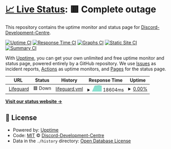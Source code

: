 # [📈 Live Status](https://Discord-Development-Centre.github.io/status): <!--live status--> **🟥 Complete outage**

This repository contains the uptime monitor and status page for [Discord-Development-Centre](https://Discord-Development-Centre.github.io/status).

[![Uptime CI](https://github.com/Discord-Development-Centre/status/workflows/Uptime%20CI/badge.svg)](https://github.com/Discord-Development-Centre/status/actions?query=workflow%3A%22Uptime+CI%22)
[![Response Time CI](https://github.com/Discord-Development-Centre/status/workflows/Response%20Time%20CI/badge.svg)](https://github.com/Discord-Development-Centre/status/actions?query=workflow%3A%22Response+Time+CI%22)
[![Graphs CI](https://github.com/Discord-Development-Centre/status/workflows/Graphs%20CI/badge.svg)](https://github.com/Discord-Development-Centre/status/actions?query=workflow%3A%22Graphs+CI%22)
[![Static Site CI](https://github.com/Discord-Development-Centre/status/workflows/Static%20Site%20CI/badge.svg)](https://github.com/Discord-Development-Centre/status/actions?query=workflow%3A%22Static+Site+CI%22)
[![Summary CI](https://github.com/Discord-Development-Centre/status/workflows/Summary%20CI/badge.svg)](https://github.com/Discord-Development-Centre/status/actions?query=workflow%3A%22Summary+CI%22)

With [Upptime](https://upptime.js.org), you can get your own unlimited and free uptime monitor and status page, powered entirely by a GitHub repository. We use [Issues](https://github.com/Discord-Development-Centre/status/issues) as incident reports, [Actions](https://github.com/Discord-Development-Centre/status/actions) as uptime monitors, and [Pages](https://Discord-Development-Centre.github.io/status) for the status page.

<!--start: status pages-->
<!-- This summary is generated by Upptime (https://github.com/upptime/upptime) -->
<!-- Do not edit this manually, your changes will be overwritten -->
<!-- prettier-ignore -->
| URL | Status | History | Response Time | Uptime |
| --- | ------ | ------- | ------------- | ------ |
| <img alt="" src="https://icons.duckduckgo.com/ip3/lifeguard.samosaman73.repl.co.ico" height="13"> [Lifeguard](https://lifeguard.samosaman73.repl.co) | 🟥 Down | [lifeguard.yml](https://github.com/Discord-Development-Centre/status/commits/HEAD/history/lifeguard.yml) | <details><summary><img alt="Response time graph" src="./graphs/lifeguard/response-time-week.png" height="20"> 18604ms</summary><br><a href="https://Discord-Development-Centre.github.io/status/history/lifeguard"><img alt="Response time 16563" src="https://img.shields.io/endpoint?url=https%3A%2F%2Fraw.githubusercontent.com%2FDiscord-Development-Centre%2Fstatus%2FHEAD%2Fapi%2Flifeguard%2Fresponse-time.json"></a><br><a href="https://Discord-Development-Centre.github.io/status/history/lifeguard"><img alt="24-hour response time 19110" src="https://img.shields.io/endpoint?url=https%3A%2F%2Fraw.githubusercontent.com%2FDiscord-Development-Centre%2Fstatus%2FHEAD%2Fapi%2Flifeguard%2Fresponse-time-day.json"></a><br><a href="https://Discord-Development-Centre.github.io/status/history/lifeguard"><img alt="7-day response time 18604" src="https://img.shields.io/endpoint?url=https%3A%2F%2Fraw.githubusercontent.com%2FDiscord-Development-Centre%2Fstatus%2FHEAD%2Fapi%2Flifeguard%2Fresponse-time-week.json"></a><br><a href="https://Discord-Development-Centre.github.io/status/history/lifeguard"><img alt="30-day response time 17404" src="https://img.shields.io/endpoint?url=https%3A%2F%2Fraw.githubusercontent.com%2FDiscord-Development-Centre%2Fstatus%2FHEAD%2Fapi%2Flifeguard%2Fresponse-time-month.json"></a><br><a href="https://Discord-Development-Centre.github.io/status/history/lifeguard"><img alt="1-year response time 16563" src="https://img.shields.io/endpoint?url=https%3A%2F%2Fraw.githubusercontent.com%2FDiscord-Development-Centre%2Fstatus%2FHEAD%2Fapi%2Flifeguard%2Fresponse-time-year.json"></a></details> | <details><summary><a href="https://Discord-Development-Centre.github.io/status/history/lifeguard">0.00%</a></summary><a href="https://Discord-Development-Centre.github.io/status/history/lifeguard"><img alt="All-time uptime 0.66%" src="https://img.shields.io/endpoint?url=https%3A%2F%2Fraw.githubusercontent.com%2FDiscord-Development-Centre%2Fstatus%2FHEAD%2Fapi%2Flifeguard%2Fuptime.json"></a><br><a href="https://Discord-Development-Centre.github.io/status/history/lifeguard"><img alt="24-hour uptime 0.00%" src="https://img.shields.io/endpoint?url=https%3A%2F%2Fraw.githubusercontent.com%2FDiscord-Development-Centre%2Fstatus%2FHEAD%2Fapi%2Flifeguard%2Fuptime-day.json"></a><br><a href="https://Discord-Development-Centre.github.io/status/history/lifeguard"><img alt="7-day uptime 0.00%" src="https://img.shields.io/endpoint?url=https%3A%2F%2Fraw.githubusercontent.com%2FDiscord-Development-Centre%2Fstatus%2FHEAD%2Fapi%2Flifeguard%2Fuptime-week.json"></a><br><a href="https://Discord-Development-Centre.github.io/status/history/lifeguard"><img alt="30-day uptime 1.38%" src="https://img.shields.io/endpoint?url=https%3A%2F%2Fraw.githubusercontent.com%2FDiscord-Development-Centre%2Fstatus%2FHEAD%2Fapi%2Flifeguard%2Fuptime-month.json"></a><br><a href="https://Discord-Development-Centre.github.io/status/history/lifeguard"><img alt="1-year uptime 0.66%" src="https://img.shields.io/endpoint?url=https%3A%2F%2Fraw.githubusercontent.com%2FDiscord-Development-Centre%2Fstatus%2FHEAD%2Fapi%2Flifeguard%2Fuptime-year.json"></a></details>

<!--end: status pages-->

[**Visit our status website →**](https://Discord-Development-Centre.github.io/status)

## 📄 License

- Powered by: [Upptime](https://github.com/upptime/upptime)
- Code: [MIT](./LICENSE) © [Discord-Development-Centre](https://Discord-Development-Centre.github.io/status)
- Data in the `./history` directory: [Open Database License](https://opendatacommons.org/licenses/odbl/1-0/)
